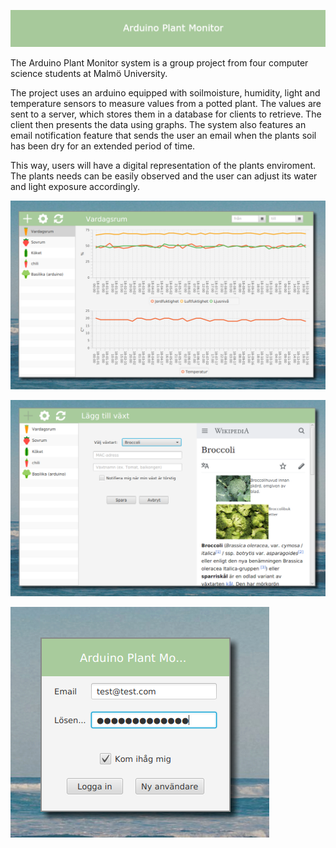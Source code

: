 ![The new plant view](screenshots/banner.png?raw=true "Banner")

The Arduino Plant Monitor system is a group project from four computer science students at Malmö University.

The project uses an arduino equipped with soilmoisture, humidity, light and temperature sensors to measure values from a potted plant. The values are sent to a server, which stores them in a database for clients to retrieve. The client then presents the data using graphs. The system also features an email notification feature that sends the user an email when the plants soil has been dry for an extended period of time.

This way, users will have a digital representation of the plants enviroment. The plants needs can be easily observed and the user can adjust its water and light exposure accordingly.

![The graph view](screenshots/graph.png?raw=true "The graph view")

![The new plant view](screenshots/new.png?raw=true "The new plant view")

![The login view](screenshots/login.png?raw=true "The login view")
